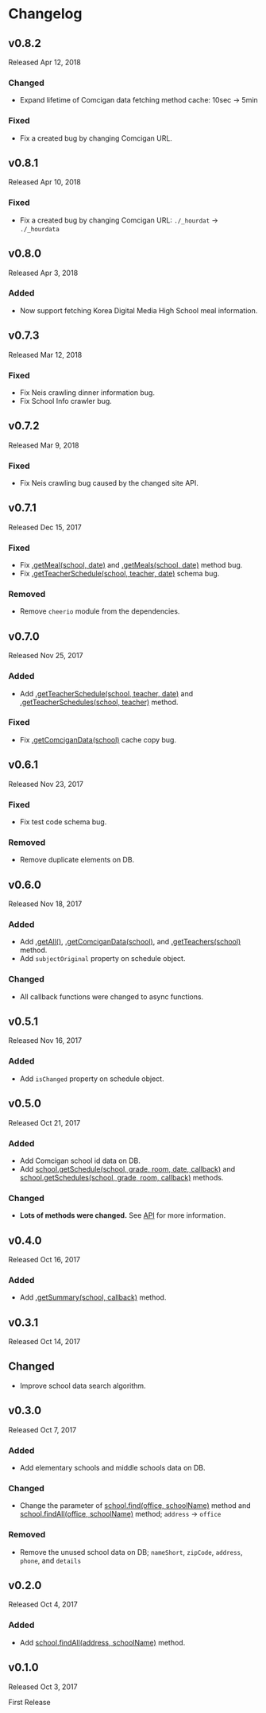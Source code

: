 # Changelog

## v0.8.2

Released Apr 12, 2018

### Changed

- Expand lifetime of Comcigan data fetching method cache: 10sec -> 5min

### Fixed

- Fix a created bug by changing Comcigan URL.

## v0.8.1

Released Apr 10, 2018

### Fixed

- Fix a created bug by changing Comcigan URL: `./_hourdat` -> `./_hourdata`

## v0.8.0

Released Apr 3, 2018

### Added

- Now support fetching Korea Digital Media High School meal information.

## v0.7.3

Released Mar 12, 2018

### Fixed

- Fix Neis crawling dinner information bug.
- Fix School Info crawler bug.

## v0.7.2

Released Mar 9, 2018

### Fixed

- Fix Neis crawling bug caused by the changed site API.

## v0.7.1

Released Dec 15, 2017

### Fixed

- Fix [.getMeal(school, date)](http://astro36.me/KoreanSchool/global.html#getMeal) and [.getMeals(school, date)](http://astro36.me/KoreanSchool/global.html#getMeals) method bug.
- Fix [.getTeacherSchedule(school, teacher, date)](http://astro36.me/KoreanSchool/global.html#getTeacherSchedule) schema bug.

### Removed

- Remove `cheerio` module from the dependencies.

## v0.7.0

Released Nov 25, 2017

### Added

- Add [.getTeacherSchedule(school, teacher, date)](http://astro36.me/KoreanSchool/global.html#getTeacherSchedule) and [.getTeacherSchedules(school, teacher)](http://astro36.me/KoreanSchool/global.html#getTeacherSchedules) method.

### Fixed

- Fix [.getComciganData(school)](http://astro36.me/KoreanSchool/global.html#getComciganData) cache copy bug.

## v0.6.1

Released Nov 23, 2017

### Fixed

- Fix test code schema bug.

### Removed

- Remove duplicate elements on DB.

## v0.6.0

Released Nov 18, 2017

### Added

- Add [.getAll()](http://astro36.me/KoreanSchool/global.html#getAll), [.getComciganData(school)](http://astro36.me/KoreanSchool/global.html#getComciganData), and [.getTeachers(school)](http://astro36.me/KoreanSchool/global.html#getTeachers) method.
- Add `subjectOriginal` property on schedule object.

### Changed

- All callback functions were changed to async functions.

## v0.5.1

Released Nov 16, 2017

### Added

- Add `isChanged` property on schedule object.

## v0.5.0

Released Oct 21, 2017

### Added

- Add Comcigan school id data on DB.
- Add [school.getSchedule(school, grade, room, date, callback)](./API.md#schoolgetscheduleschool-grade-room-date-callback) and [school.getSchedules(school, grade, room, callback)](./API.md#schoolgetschedulesschool-grade-room-callback) methods.

### Changed

- **Lots of methods were changed.** See [API](./API.md) for more information.

## v0.4.0

Released Oct 16, 2017

### Added

- Add [.getSummary(school, callback)](./API.md#schoolschoolinfogetsummaryschool-callback) method.

## v0.3.1

Released Oct 14, 2017

## Changed

- Improve school data search algorithm.

## v0.3.0

Released Oct 7, 2017

### Added

- Add elementary schools and middle schools data on DB.

### Changed

- Change the parameter of [school.find(office, schoolName)](./API.md#schoolfindoffice-schoolname) method and [school.findAll(office, schoolName)](./API.md#schoolfindalloffice-schoolname) method; `address` -> `office`

### Removed

- Remove the unused school data on DB; `nameShort`, `zipCode`, `address`, `phone`, and `details`

## v0.2.0

Released Oct 4, 2017

### Added

- Add [school.findAll(address, schoolName)](./API.md#schoolfindalladdress-schoolname) method.

## v0.1.0

Released Oct 3, 2017

First Release
